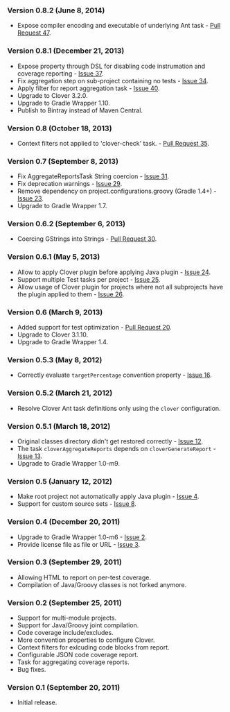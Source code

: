 ### Version 0.8.2 (June 8, 2014)

* Expose compiler encoding and executable of underlying Ant task - [Pull Request 47](https://github.com/bmuschko/gradle-clover-plugin/pull/47).

### Version 0.8.1 (December 21, 2013)

* Expose property through DSL for disabling code instrumation and coverage reporting - [Issue 37](https://github.com/bmuschko/gradle-clover-plugin/issues/37).
* Fix aggregation step on sub-project containing no tests - [Issue 34](https://github.com/bmuschko/gradle-clover-plugin/issues/34).
* Apply filter for report aggregation task - [Issue 40](https://github.com/bmuschko/gradle-clover-plugin/issues/40).
* Upgrade to Clover 3.2.0.
* Upgrade to Gradle Wrapper 1.10.
* Publish to Bintray instead of Maven Central.

### Version 0.8 (October 18, 2013)

* Context filters not applied to 'clover-check' task. - [Pull Request 35](https://github.com/bmuschko/gradle-clover-plugin/pull/35).

### Version 0.7 (September 8, 2013)

* Fix AggregateReportsTask String coercion - [Issue 31](https://github.com/bmuschko/gradle-clover-plugin/issues/31).
* Fix deprecation warnings - [Issue 29](https://github.com/bmuschko/gradle-clover-plugin/issues/29).
* Remove dependency on project.configurations.groovy (Gradle 1.4+) - [Issue 23](https://github.com/bmuschko/gradle-clover-plugin/issues/23).
* Upgrade to Gradle Wrapper 1.7.

### Version 0.6.2 (September 6, 2013)

* Coercing GStrings into Strings - [Pull Request 30](https://github.com/bmuschko/gradle-clover-plugin/pull/30).

### Version 0.6.1 (May 5, 2013)

* Allow to apply Clover plugin before applying Java plugin - [Issue 24](https://github.com/bmuschko/gradle-clover-plugin/issues/24).
* Support multiple Test tasks per project - [Issue 25](https://github.com/bmuschko/gradle-clover-plugin/issues/25).
* Allow usage of Clover plugin for projects where not all subprojects have the plugin applied to them - [Issue 26](https://github.com/bmuschko/gradle-clover-plugin/issues/26).

### Version 0.6 (March 9, 2013)

* Added support for test optimization - [Pull Request 20](https://github.com/bmuschko/gradle-clover-plugin/pull/20).
* Upgrade to Clover 3.1.10.
* Upgrade to Gradle Wrapper 1.4.

### Version 0.5.3 (May 8, 2012)

* Correctly evaluate `targetPercentage` convention property - [Issue 16](https://github.com/bmuschko/gradle-clover-plugin/issues/16).

### Version 0.5.2 (March 21, 2012)

* Resolve Clover Ant task definitions only using the `clover` configuration.

### Version 0.5.1 (March 18, 2012)

* Original classes directory didn't get restored correctly - [Issue 12](https://github.com/bmuschko/gradle-clover-plugin/issues/12).
* The task `cloverAggregateReports` depends on `cloverGenerateReport` - [Issue 13](https://github.com/bmuschko/gradle-clover-plugin/issues/13).
* Upgrade to Gradle Wrapper 1.0-m9.

### Version 0.5 (January 12, 2012)

* Make root project not automatically apply Java plugin - [Issue 4](https://github.com/bmuschko/gradle-clover-plugin/issues/4).
* Support for custom source sets - [Issue 8](https://github.com/bmuschko/gradle-clover-plugin/issues/8).

### Version 0.4 (December 20, 2011)

* Upgrade to Gradle Wrapper 1.0-m6 - [Issue 2](https://github.com/bmuschko/gradle-clover-plugin/issues/2).
* Provide license file as file or URL - [Issue 3](https://github.com/bmuschko/gradle-clover-plugin/issues/3).

### Version 0.3 (September 29, 2011)

* Allowing HTML to report on per-test coverage.
* Compilation of Java/Groovy classes is not forked anymore.

### Version 0.2 (September 25, 2011)

* Support for multi-module projects.
* Support for Java/Groovy joint compilation.
* Code coverage include/excludes.
* More convention properties to configure Clover.
* Context filters for exlcuding code blocks from report.
* Configurable JSON code coverage report.
* Task for aggregating coverage reports.
* Bug fixes.

### Version 0.1 (September 20, 2011)

* Initial release.